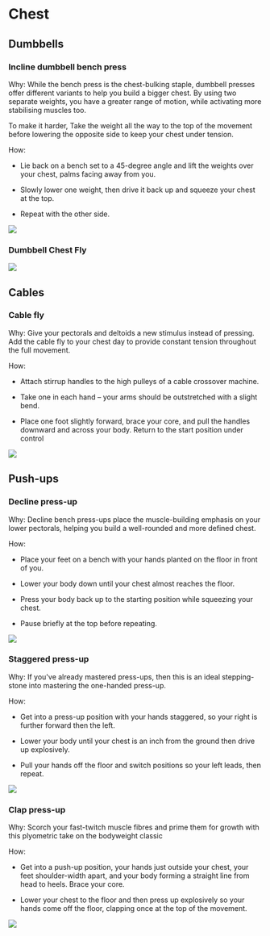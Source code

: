 # Chest

## Dumbbells

### Incline dumbbell bench press

Why: While the bench press is the chest-bulking staple, dumbbell presses offer different variants to help you build a bigger chest. By using two separate weights, you have a greater range of motion, while activating more stabilising muscles too.

To make it harder, Take the weight all the way to the top of the movement before lowering the opposite side to keep your chest under tension.

How:

- Lie back on a bench set to a 45-degree angle and lift the weights over your chest, palms facing away from you.

- Slowly lower one weight, then drive it back up and squeeze your chest at the top.

- Repeat with the other side.

![](https://qph.cf2.quoracdn.net/main-qimg-82f93b581bb0c62999b5095f5e918479)

### Dumbbell Chest Fly

![](https://thumbs.gfycat.com/HarmoniousRichHorse-size_restricted.gif)

## Cables

### Cable fly

Why: Give your pectorals and deltoids a new stimulus instead of pressing. Add the cable fly to your chest day to provide constant tension throughout the full movement.

How:

- Attach stirrup handles to the high pulleys of a cable crossover machine.

- Take one in each hand – your arms should be outstretched with a slight bend.

- Place one foot slightly forward, brace your core, and pull the handles downward and across your body. Return to the start position under control

![](https://qph.cf2.quoracdn.net/main-qimg-8eaa2cd3f58324157aa88b26b76d178d)


## Push-ups


### Decline press-up

Why: Decline bench press-ups place the muscle-building emphasis on your lower pectorals, helping you build a well-rounded and more defined chest.

How:

- Place your feet on a bench with your hands planted on the floor in front of you.

- Lower your body down until your chest almost reaches the floor.

- Press your body back up to the starting position while squeezing your chest.

- Pause briefly at the top before repeating.

![](https://qph.cf2.quoracdn.net/main-qimg-b1072e39db4195d0d916137213ad3736)

### Staggered press-up

Why: If you've already mastered press-ups, then this is an ideal stepping-stone into mastering the one-handed press-up.

How:

- Get into a press-up position with your hands staggered, so your right is further forward then the left.

- Lower your body until your chest is an inch from the ground then drive up explosively.

- Pull your hands off the floor and switch positions so your left leads, then repeat.

![](https://qph.cf2.quoracdn.net/main-qimg-5f551c3fdac4712c3bf4bac789db0aff)

### Clap press-up

Why: Scorch your fast-twitch muscle fibres and prime them for growth with this plyometric take on the bodyweight classic

How:

- Get into a push-up position, your hands just outside your chest, your feet shoulder-width apart, and your body forming a straight line from head to heels. Brace your core.

- Lower your chest to the floor and then press up explosively so your hands come off the floor, clapping once at the top of the movement.

![](https://qph.cf2.quoracdn.net/main-qimg-508cffc38a0ab1179d2b8b069d54cc92)


